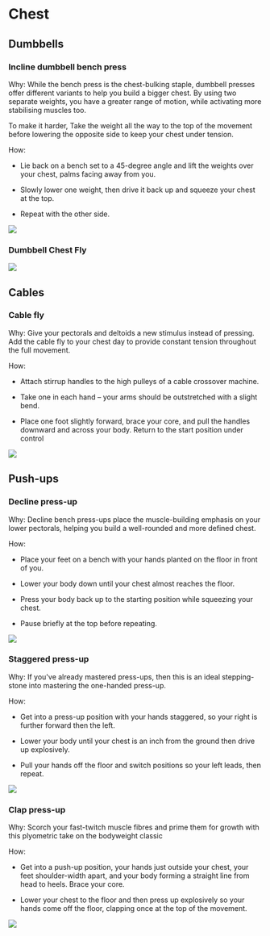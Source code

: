 # Chest

## Dumbbells

### Incline dumbbell bench press

Why: While the bench press is the chest-bulking staple, dumbbell presses offer different variants to help you build a bigger chest. By using two separate weights, you have a greater range of motion, while activating more stabilising muscles too.

To make it harder, Take the weight all the way to the top of the movement before lowering the opposite side to keep your chest under tension.

How:

- Lie back on a bench set to a 45-degree angle and lift the weights over your chest, palms facing away from you.

- Slowly lower one weight, then drive it back up and squeeze your chest at the top.

- Repeat with the other side.

![](https://qph.cf2.quoracdn.net/main-qimg-82f93b581bb0c62999b5095f5e918479)

### Dumbbell Chest Fly

![](https://thumbs.gfycat.com/HarmoniousRichHorse-size_restricted.gif)

## Cables

### Cable fly

Why: Give your pectorals and deltoids a new stimulus instead of pressing. Add the cable fly to your chest day to provide constant tension throughout the full movement.

How:

- Attach stirrup handles to the high pulleys of a cable crossover machine.

- Take one in each hand – your arms should be outstretched with a slight bend.

- Place one foot slightly forward, brace your core, and pull the handles downward and across your body. Return to the start position under control

![](https://qph.cf2.quoracdn.net/main-qimg-8eaa2cd3f58324157aa88b26b76d178d)


## Push-ups


### Decline press-up

Why: Decline bench press-ups place the muscle-building emphasis on your lower pectorals, helping you build a well-rounded and more defined chest.

How:

- Place your feet on a bench with your hands planted on the floor in front of you.

- Lower your body down until your chest almost reaches the floor.

- Press your body back up to the starting position while squeezing your chest.

- Pause briefly at the top before repeating.

![](https://qph.cf2.quoracdn.net/main-qimg-b1072e39db4195d0d916137213ad3736)

### Staggered press-up

Why: If you've already mastered press-ups, then this is an ideal stepping-stone into mastering the one-handed press-up.

How:

- Get into a press-up position with your hands staggered, so your right is further forward then the left.

- Lower your body until your chest is an inch from the ground then drive up explosively.

- Pull your hands off the floor and switch positions so your left leads, then repeat.

![](https://qph.cf2.quoracdn.net/main-qimg-5f551c3fdac4712c3bf4bac789db0aff)

### Clap press-up

Why: Scorch your fast-twitch muscle fibres and prime them for growth with this plyometric take on the bodyweight classic

How:

- Get into a push-up position, your hands just outside your chest, your feet shoulder-width apart, and your body forming a straight line from head to heels. Brace your core.

- Lower your chest to the floor and then press up explosively so your hands come off the floor, clapping once at the top of the movement.

![](https://qph.cf2.quoracdn.net/main-qimg-508cffc38a0ab1179d2b8b069d54cc92)


